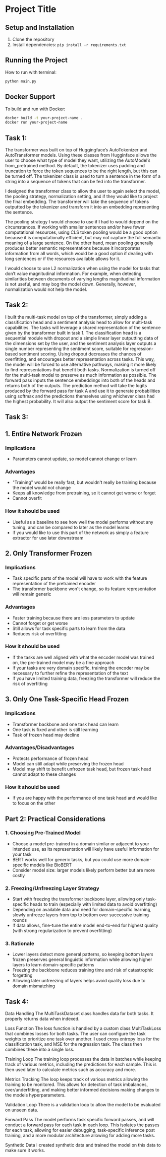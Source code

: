 # Project Title

## Setup and Installation
1. Clone the repository
2. Install dependencies: `pip install -r requirements.txt`

## Running the Project
How to run with terminal:
```bash
python main.py
```

## Docker Support
To build and run with Docker:
```bash
docker build -t your-project-name .
docker run your-project-name
```

## Task 1: 
The transformer was built on top of Huggingface’s AutoTokenizer and AutoTransformer models. Using these classes from Hugginface allows the user to choose what type of model they want, utilizing the AutoModel’s from_pretrained method. By default, the tokenizer uses padding and truncation to force the token sequences to be the right length, but this can be turned off. The tokenizer class is used to turn a sentence in the form of a string into a sequence of tokens that can be fed into the transformer. 

I designed the transformer class to allow the user to again select the model, the pooling strategy, normalization setting, and if they would like to project the final embedding. The transformer will take the sequence of tokens outputted by the tokenizer and transform it into an embedding representing the sentence. 

The pooling strategy I would choose to use if I had to would depend on the circumstances. If working with smaller sentences and/or have fewer computational resources, using CLS token pooling would be a good option because it is computationally efficient, but may not capture the full semantic meaning of a large sentence. On the other hand, mean pooling generally produces better semantic representations because it incorporates information from all words, which would be a good option if dealing with long sentences or if the resources available allows for it. 

I would choose to use L2 normalization when using the model for tasks that don’t value magnitudinal information. For example, when detecting similarities between documents of varying lengths magnitudinal information is not useful, and may bog the model down. Generally, however, normalization would not help the model. 

## Task 2: 
I built the multi-task model on top of the transformer, simply adding a classification head and a sentiment analysis head to allow for multi-task capabilities. The tasks will leverage a shared representation of the sentence given by the transformer built in task 1. The classification head is a sequential module with dropout and a simple linear layer outputting data of the dimensions set by the user, and the sentiment analysis layer outputs a single number representing the sentiment score, suitable for regression-based sentiment scoring. Using dropout decreases the chances of overfitting, and encourages better representation across tasks. This way, the model will be forced to use alternative pathways, making it more likely to find representations that benefit both tasks. Normalization is turned off for the multi-task model to preserve as much information as possible. The forward pass inputs the sentence embeddings into both of the heads and returns both of the outputs. The prediction method will take the logits produced by the forward pass for task A and use it to generate probabilities using softmax and the predictions themselves using whichever class had the highest probability. It will also output the sentiment score for task B. 

## Task 3:
## 1. Entire Network Frozen

### Implications
- Parameters cannot update, so model cannot change or learn

### Advantages
- "Training" would be really fast, but wouldn't really be training because the model would not change
- Keeps all knowledge from pretraining, so it cannot get worse or forget
- Cannot overfit

### How it should be used
- Useful as a baseline to see how well the model performs without any tuning, and can be compared to later as the model learns
- If you would like to use this part of the network as simply a feature extractor for use later downstream

## 2. Only Transformer Frozen

### Implications
- Task specific parts of the model will have to work with the feature representation of the pretrained encoder
- The transformer backbone won't change, so its feature representation will remain generic

### Advantages
- Faster training because there are less parameters to update
- Cannot forget or get worse
- Still allows for task specific parts to learn from the data
- Reduces risk of overfitting

### How it should be used
- If the tasks are well aligned with what the encoder model was trained on, the pre-trained model may be a fine approach
- If your tasks are very domain specific, training the encoder may be necessary to further refine the representation of the text
- If you have limited training data, freezing the transformer will reduce the risk of overfitting

## 3. Only One Task-Specific Head Frozen

### Implications
- Transformer backbone and one task head can learn
- One task is fixed and other is still learning
- Task of frozen head may decline

### Advantages/Disadvantages
- Protects performance of frozen head
- Model can still adapt while preserving the frozen head
- Model may shift to benefit unfrozen task head, but frozen task head cannot adapt to these changes

### How it should be used
- If you are happy with the performance of one task head and would like to focus on the other

## Part 2: Practical Considerations

### 1. Choosing Pre-Trained Model
- Choose a model pre-trained in a domain similar or adjacent to your intended use, as its representation will likely have useful information for your task
- BERT works well for generic tasks, but you could use more domain-specific models like BioBERT
- Consider model size: larger models likely perform better but are more costly

### 2. Freezing/Unfreezing Layer Strategy
- Start with freezing the transformer backbone layer, allowing only task-specific heads to train (especially with limited data to avoid overfitting)
- Depending on available data and need for domain-specific learning, slowly unfreeze layers from top to bottom over successive training rounds
- If data allows, fine-tune the entire model end-to-end for highest quality (with strong regularization to prevent overfitting)

### 3. Rationale
- Lower layers detect more general patterns, so keeping bottom layers frozen preserves general linguistic information while allowing higher layers to learn domain-specific patterns
- Freezing the backbone reduces training time and risk of catastrophic forgetting
- Allowing later unfreezing of layers helps avoid quality loss due to domain mismatching


## Task 4: 
Data Handling
The MultiTaskDataset class handles data for both tasks. It properly returns data when indexed.

Loss Function
The loss function is handled by a custom class MultiTaskLoss that combines losses for both tasks. The user can configure the task weights to prioritize one task over another. I used cross entropy loss for the classification task, and MSE for the regression task. The class then combines these into a single loss. 

Training Loop
The training loop processes the data in batches while keeping track of various metrics, including the predictions for each sample. This is then used later to calculate metrics such as accuracy and more. 

Metrics Tracking
The loop keeps track of various metrics allowing the training to be monitored. This allows for detection of task imbalances, over/underfitting, and making better informed decisions making changes to the models hyperparameters. 

Validation Loop
There is a validation loop to allow the model to be evaluated on unseen data. 

Forward Pass
The model performs task specific forward passes, and will conduct a forward pass for each task in each loop. This isolates the passes for each task, allowing for easier debugging, task-specific inference post training, and a more modular architecture allowing for adding more tasks. 

Synthetic Data 
I created synthetic data and trained the model on this data to make sure it works. 
